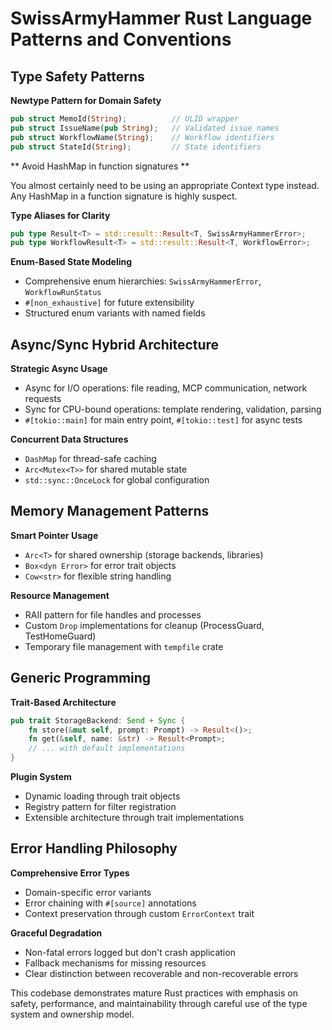# SwissArmyHammer Rust Language Patterns and Conventions

## Type Safety Patterns

**Newtype Pattern for Domain Safety**
```rust
pub struct MemoId(String);          // ULID wrapper
pub struct IssueName(pub String);   // Validated issue names  
pub struct WorkflowName(String);    // Workflow identifiers
pub struct StateId(String);         // State identifiers
```

** Avoid HashMap in function signatures **

You almost certainly need to be using an appropriate Context type instead. Any HashMap in a function signature is highly suspect.

**Type Aliases for Clarity**
```rust
pub type Result<T> = std::result::Result<T, SwissArmyHammerError>;
pub type WorkflowResult<T> = std::result::Result<T, WorkflowError>;
```

**Enum-Based State Modeling**
- Comprehensive enum hierarchies: `SwissArmyHammerError`, `WorkflowRunStatus`
- `#[non_exhaustive]` for future extensibility
- Structured enum variants with named fields

## Async/Sync Hybrid Architecture

**Strategic Async Usage**
- Async for I/O operations: file reading, MCP communication, network requests
- Sync for CPU-bound operations: template rendering, validation, parsing
- `#[tokio::main]` for main entry point, `#[tokio::test]` for async tests

**Concurrent Data Structures**
- `DashMap` for thread-safe caching
- `Arc<Mutex<T>>` for shared mutable state
- `std::sync::OnceLock` for global configuration

## Memory Management Patterns

**Smart Pointer Usage**
- `Arc<T>` for shared ownership (storage backends, libraries)
- `Box<dyn Error>` for error trait objects
- `Cow<str>` for flexible string handling

**Resource Management**
- RAII pattern for file handles and processes
- Custom `Drop` implementations for cleanup (ProcessGuard, TestHomeGuard)
- Temporary file management with `tempfile` crate

## Generic Programming

**Trait-Based Architecture**
```rust
pub trait StorageBackend: Send + Sync {
    fn store(&mut self, prompt: Prompt) -> Result<()>;
    fn get(&self, name: &str) -> Result<Prompt>;
    // ... with default implementations
}
```

**Plugin System**
- Dynamic loading through trait objects
- Registry pattern for filter registration
- Extensible architecture through trait implementations

## Error Handling Philosophy

**Comprehensive Error Types**
- Domain-specific error variants
- Error chaining with `#[source]` annotations
- Context preservation through custom `ErrorContext` trait

**Graceful Degradation**
- Non-fatal errors logged but don't crash application
- Fallback mechanisms for missing resources
- Clear distinction between recoverable and non-recoverable errors

This codebase demonstrates mature Rust practices with emphasis on safety, performance, and maintainability through careful use of the type system and ownership model.